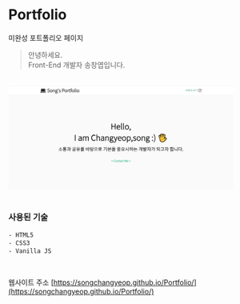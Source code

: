 # Portfolio

미완성 포트폴리오 페이지

> 안녕하세요.  
>  Front-End 개발자 송창엽입니다.

</br>

<img src="imgs/portfolio.png" width="450">

</br>
</br>

### 사용된 기술

```
- HTML5
- CSS3
- Vanilla JS
```

</br>

웹사이트 주소 [https://songchangyeop.github.io/Portfolio/](https://songchangyeop.github.io/Portfolio/)

